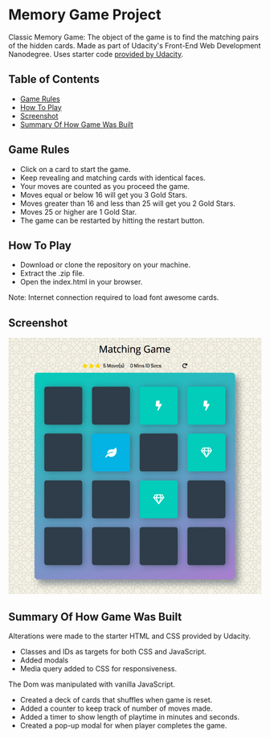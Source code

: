 # Memory Game Project

Classic Memory Game: The object of the game is to find the matching pairs of the hidden cards.
Made as part of Udacity's Front-End Web Development Nanodegree.
Uses starter code [provided by Udacity](https://github.com/udacity/fend-project-memory-game).

## Table of Contents

* [Game Rules](#game-rules)
* [How To Play](#how-to-play)
* [Screenshot](#screenshot)
* [Summary Of How Game Was Built](#summary-of-how-game-was-built)

## Game Rules

* Click on a card to start the game.
* Keep revealing and matching cards with identical faces.
* Your moves are counted as you proceed the game.
* Moves equal or below 16 will get you 3 Gold Stars.
* Moves greater than 16 and less than 25 will get you 2 Gold Stars.
* Moves 25 or higher are 1 Gold Star.
* The game can be restarted by hitting the restart button.

## How To Play

* Download or clone the repository on your machine.
* Extract the .zip file.
* Open the index.html in your browser.

Note: Internet connection required to load font awesome cards.

## Screenshot

![Screenshot of Memory Game](https://github.com/FianuD/P2-Memory-Game-Project/blob/master/img/Matching-Game.png)

## Summary Of How Game Was Built

Alterations were made to the starter HTML and CSS provided by Udacity.

* Classes and IDs as targets for both CSS and JavaScript.
* Added modals
* Media query added to CSS for responsiveness.

The Dom was manipulated with vanilla JavaScript.

* Created a deck of cards that shuffles when game is reset.
* Added a counter to keep track of number of moves made.
* Added a timer to show length of playtime in minutes and seconds.
* Created a pop-up modal for when player completes the game.